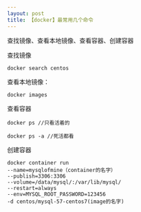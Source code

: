 ```yaml
---
layout: post
title: 【docker】最常用几个命令
---
```

查找镜像、查看本地镜像、查看容器、创建容器

查找镜像
```
docker search centos
```

查看本地镜像：
```
docker images
```

查看容器
```
docker ps //只看活着的

docker ps -a //死活都看
```

创建容器
```
docker container run  
--name=mysqlofmine（container的名字）
--publish=3306:3306  
--volume=/data/mysql/:/var/lib/mysql/  
--restart=always  
--env=MYSQL_ROOT_PASSWORD=123456 
-d centos/mysql-57-centos7(image的名字)
```